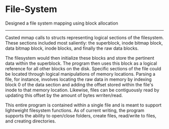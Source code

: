 # File-System
Designed a file system mapping using block allocation
___

Casted mmap calls to structs representing logical sections of the filesystem. These sections included most saliently: the superblock, inode bitmap block, data bitmap block, inode blocks, and finally the raw data blocks.

The filesystem would then initialize these blocks and store the pertinent data within the superblock.  The program then uses this block as a logical reference for all other blocks on the disk.  Specific sections of the file could be located through logical manipulations of memory locations.  Parsing a file, for instance, involves locating the raw data in memory by indexing block 0 of the data section and adding the offset stored within the file's inode to that memory location. Likewise, files can be contiguously read by updating this offset by the amount of bytes wrriten/read.

This entire program is contained within a single file and is meant to support lightweight filesystem functions. As of current writing, the program supports the ability to open/close folders, create files, read/write to files, and creating directories.
